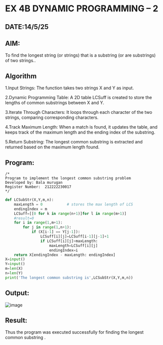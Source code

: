 # EX 4B DYNAMIC PROGRAMMING – 2
## DATE:14/5/25
## AIM:
To find the longest string (or strings) that is a substring (or are substrings) of two strings..



## Algorithm
1.Input Strings: The function takes two strings X and Y as input.

2.Dynamic Programming Table: A 2D table LCSuff is created to store the lengths of common substrings between X and Y.

3.Iterate Through Characters: It loops through each character of the two strings, comparing corresponding characters.

4.Track Maximum Length: When a match is found, it updates the table, and keeps track of the maximum length and the ending index of the substring.

5.Return Substring: The longest common substring is extracted and returned based on the maximum length found.  

## Program:
```
/*
Program to implement the longest common substring problem
Developed by: Bala murugan
Register Number:  212222230017
*/
```
```python
def LCSubStr(X,Y,m,n):
    maxLength = 0           # stores the max length of LCS
    endingIndex = m 
    LCSuff=[[0 for k in range(n+1)]for l in range(m+1)]
    #result=0
    for i in range(1,m+1):
        for j in range(1,n+1):
            if (X[i-1] == Y[j-1]):
                LCSuff[i][j]=LCSuff[i-1][j-1]+1
                if LCSuff[i][j]>maxLength:
                    maxLength=LCSuff[i][j]
                    endingIndex=i
    return X[endingIndex - maxLength: endingIndex]
X=input()
Y=input()
m=len(X)
n=len(Y)
print('The longest common substring is',LCSubStr(X,Y,m,n))
```

## Output:

![image](https://github.com/user-attachments/assets/22e79269-685d-4723-b055-0efa0adb853f)


## Result:
Thus the program was executed successfully for finding the longest common substring .
